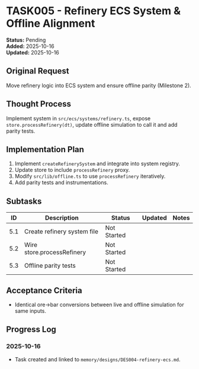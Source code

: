 # TASK005 - Refinery ECS System & Offline Alignment

**Status:** Pending  
**Added:** 2025-10-16  
**Updated:** 2025-10-16

## Original Request

Move refinery logic into ECS system and ensure offline parity (Milestone 2).

## Thought Process

Implement system in `src/ecs/systems/refinery.ts`, expose `store.processRefinery(dt)`, update offline simulation to call it and add parity tests.

## Implementation Plan

1. Implement `createRefinerySystem` and integrate into system registry.
1. Update store to include `processRefinery` proxy.
1. Modify `src/lib/offline.ts` to use `processRefinery` iteratively.
1. Add parity tests and instrumentations.

## Subtasks

| ID | Description | Status | Updated | Notes |
| --- | ----------- | ------ | ------- | ----- |
| 5.1 | Create refinery system file | Not Started |  |  |
| 5.2 | Wire store.processRefinery | Not Started |  |  |
| 5.3 | Offline parity tests | Not Started |  |  |

## Acceptance Criteria

- Identical ore->bar conversions between live and offline simulation for same inputs.

## Progress Log

### 2025-10-16

- Task created and linked to `memory/designs/DES004-refinery-ecs.md`.
